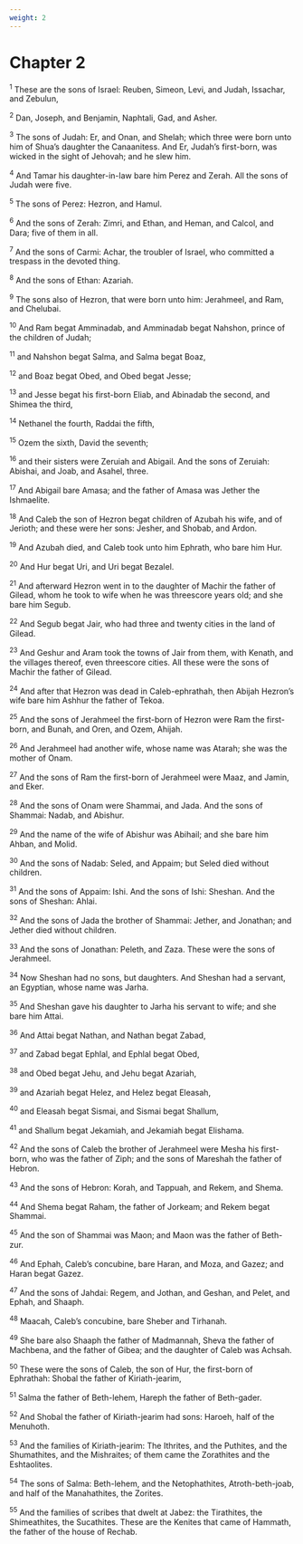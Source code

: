 ```yaml
---
weight: 2
---
```


# Chapter 2

<sup>1</sup> These are the sons of Israel: Reuben, Simeon, Levi, and Judah, Issachar, and Zebulun, 

<sup>2</sup> Dan, Joseph, and Benjamin, Naphtali, Gad, and Asher. 

<sup>3</sup> The sons of Judah: Er, and Onan, and Shelah; which three were born unto him of Shua’s daughter the Canaanitess. And Er, Judah’s first-born, was wicked in the sight of Jehovah; and he slew him. 

<sup>4</sup> And Tamar his daughter-in-law bare him Perez and Zerah. All the sons of Judah were five. 

<sup>5</sup> The sons of Perez: Hezron, and Hamul. 

<sup>6</sup> And the sons of Zerah: Zimri, and Ethan, and Heman, and Calcol, and Dara; five of them in all. 

<sup>7</sup> And the sons of Carmi: Achar, the troubler of Israel, who committed a trespass in the devoted thing. 

<sup>8</sup> And the sons of Ethan: Azariah. 

<sup>9</sup> The sons also of Hezron, that were born unto him: Jerahmeel, and Ram, and Chelubai. 

<sup>10</sup> And Ram begat Amminadab, and Amminadab begat Nahshon, prince of the children of Judah; 

<sup>11</sup> and Nahshon begat Salma, and Salma begat Boaz, 

<sup>12</sup> and Boaz begat Obed, and Obed begat Jesse; 

<sup>13</sup> and Jesse begat his first-born Eliab, and Abinadab the second, and Shimea the third, 

<sup>14</sup> Nethanel the fourth, Raddai the fifth, 

<sup>15</sup> Ozem the sixth, David the seventh; 

<sup>16</sup> and their sisters were Zeruiah and Abigail. And the sons of Zeruiah: Abishai, and Joab, and Asahel, three. 

<sup>17</sup> And Abigail bare Amasa; and the father of Amasa was Jether the Ishmaelite. 

<sup>18</sup> And Caleb the son of Hezron begat children of Azubah his wife, and of Jerioth; and these were her sons: Jesher, and Shobab, and Ardon. 

<sup>19</sup> And Azubah died, and Caleb took unto him Ephrath, who bare him Hur. 

<sup>20</sup> And Hur begat Uri, and Uri begat Bezalel. 

<sup>21</sup> And afterward Hezron went in to the daughter of Machir the father of Gilead, whom he took to wife when he was threescore years old; and she bare him Segub. 

<sup>22</sup> And Segub begat Jair, who had three and twenty cities in the land of Gilead. 

<sup>23</sup> And Geshur and Aram took the towns of Jair from them, with Kenath, and the villages thereof, even threescore cities. All these were the sons of Machir the father of Gilead. 

<sup>24</sup> And after that Hezron was dead in Caleb-ephrathah, then Abijah Hezron’s wife bare him Ashhur the father of Tekoa. 

<sup>25</sup> And the sons of Jerahmeel the first-born of Hezron were Ram the first-born, and Bunah, and Oren, and Ozem, Ahijah. 

<sup>26</sup> And Jerahmeel had another wife, whose name was Atarah; she was the mother of Onam. 

<sup>27</sup> And the sons of Ram the first-born of Jerahmeel were Maaz, and Jamin, and Eker. 

<sup>28</sup> And the sons of Onam were Shammai, and Jada. And the sons of Shammai: Nadab, and Abishur. 

<sup>29</sup> And the name of the wife of Abishur was Abihail; and she bare him Ahban, and Molid. 

<sup>30</sup> And the sons of Nadab: Seled, and Appaim; but Seled died without children. 

<sup>31</sup> And the sons of Appaim: Ishi. And the sons of Ishi: Sheshan. And the sons of Sheshan: Ahlai. 

<sup>32</sup> And the sons of Jada the brother of Shammai: Jether, and Jonathan; and Jether died without children. 

<sup>33</sup> And the sons of Jonathan: Peleth, and Zaza. These were the sons of Jerahmeel. 

<sup>34</sup> Now Sheshan had no sons, but daughters. And Sheshan had a servant, an Egyptian, whose name was Jarha. 

<sup>35</sup> And Sheshan gave his daughter to Jarha his servant to wife; and she bare him Attai. 

<sup>36</sup> And Attai begat Nathan, and Nathan begat Zabad, 

<sup>37</sup> and Zabad begat Ephlal, and Ephlal begat Obed, 

<sup>38</sup> and Obed begat Jehu, and Jehu begat Azariah, 

<sup>39</sup> and Azariah begat Helez, and Helez begat Eleasah, 

<sup>40</sup> and Eleasah begat Sismai, and Sismai begat Shallum, 

<sup>41</sup> and Shallum begat Jekamiah, and Jekamiah begat Elishama. 

<sup>42</sup> And the sons of Caleb the brother of Jerahmeel were Mesha his first-born, who was the father of Ziph; and the sons of Mareshah the father of Hebron. 

<sup>43</sup> And the sons of Hebron: Korah, and Tappuah, and Rekem, and Shema. 

<sup>44</sup> And Shema begat Raham, the father of Jorkeam; and Rekem begat Shammai. 

<sup>45</sup> And the son of Shammai was Maon; and Maon was the father of Beth-zur. 

<sup>46</sup> And Ephah, Caleb’s concubine, bare Haran, and Moza, and Gazez; and Haran begat Gazez. 

<sup>47</sup> And the sons of Jahdai: Regem, and Jothan, and Geshan, and Pelet, and Ephah, and Shaaph. 

<sup>48</sup> Maacah, Caleb’s concubine, bare Sheber and Tirhanah. 

<sup>49</sup> She bare also Shaaph the father of Madmannah, Sheva the father of Machbena, and the father of Gibea; and the daughter of Caleb was Achsah. 

<sup>50</sup> These were the sons of Caleb, the son of Hur, the first-born of Ephrathah: Shobal the father of Kiriath-jearim, 

<sup>51</sup> Salma the father of Beth-lehem, Hareph the father of Beth-gader. 

<sup>52</sup> And Shobal the father of Kiriath-jearim had sons: Haroeh, half of the Menuhoth. 

<sup>53</sup> And the families of Kiriath-jearim: The Ithrites, and the Puthites, and the Shumathites, and the Mishraites; of them came the Zorathites and the Eshtaolites. 

<sup>54</sup> The sons of Salma: Beth-lehem, and the Netophathites, Atroth-beth-joab, and half of the Manahathites, the Zorites. 

<sup>55</sup> And the families of scribes that dwelt at Jabez: the Tirathites, the Shimeathites, the Sucathites. These are the Kenites that came of Hammath, the father of the house of Rechab. 



